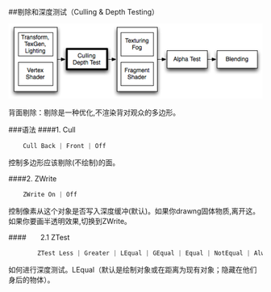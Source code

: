 ##剔除和深度测试（Culling & Depth Testing）


![](/assets/PipelineCullDepth.png)

背面剔除：剔除是一种优化,不渲染背对观众的多边形。

###语法
####1. Cull
```javascript    
    Cull Back | Front | Off
```
控制多边形应该剔除(不绘制)的面。


####2. ZWrite
```javascript
    ZWrite On | Off
```
控制像素从这个对象是否写入深度缓冲(默认)。如果你drawng固体物质,离开这。如果你要画半透明效果,切换到ZWrite。

####&emsp;&emsp;2.1 ZTest
```javascript
        ZTest Less | Greater | LEqual | GEqual | Equal | NotEqual | Always
```
如何进行深度测试。LEqual（默认是绘制对象或在距离为现有对象；隐藏在他们身后的物体）。







